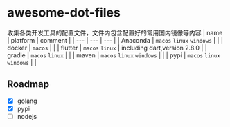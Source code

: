 # awesome-dot-files

收集各类开发工具的配置文件，文件内包含配置好的常用国内镜像等内容
| name | platform | comment |
| --- | --- | --- |
| Anaconda | `macos` `linux` `windows` | |
| docker | `macos` | |
| flutter | `macos` `linux` | including dart,version 2.8.0 |
| gradle | `macos` `linux` | |
| maven | `macos` `linux` `windows` | |
| pypi | `macos` `linux` `windows` | |

## Roadmap

* [x] golang
* [x] pypi
* [ ] nodejs
